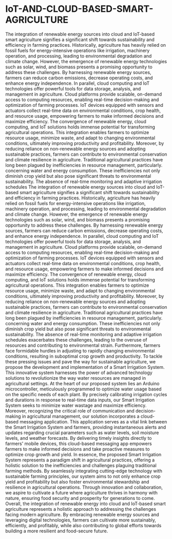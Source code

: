 # IoT-AND-CLOUD-BASED-SMART-AGRICULTURE
The integration of renewable energy sources into cloud and IoT-based smart agriculture 
signifies a significant shift towards sustainability and efficiency in farming practices. 
Historically, agriculture has heavily relied on fossil fuels for energy-intensive operations 
like irrigation, machinery operation, and processing, leading to environmental degradation 
and climate change. However, the emergence of renewable energy technologies such as 
solar, wind, and biomass presents a promising opportunity to address these challenges. By 
harnessing renewable energy sources, farmers can reduce carbon emissions, decrease 
operating costs, and enhance energy independence. 
In parallel, cloud computing and IoT technologies offer powerful tools for data storage, 
analysis, and management in agriculture. Cloud platforms provide scalable, on-demand 
access to computing resources, enabling real-time decision-making and optimization of 
farming processes. IoT devices equipped with sensors and actuators collect real-time data 
on environmental conditions, crop health, and resource usage, empowering farmers to make 
informed decisions and maximize efficiency. 
The convergence of renewable energy, cloud computing, and IoT solutions holds immense 
potential for transforming agricultural operations. This integration enables farmers to 
optimize resource usage, minimize waste, and adapt to changing environmental conditions, 
ultimately improving productivity and profitability. Moreover, by reducing reliance on 
non-renewable energy sources and adopting sustainable practices, farmers can contribute 
to environmental conservation and climate resilience in agriculture. 
 Traditional agricultural practices have long been plagued by inefficiencies in resource 
management, particularly. concerning water and energy consumption. These inefficiencies 
not only diminish crop yield but also pose significant threats to environmental 
sustainability. The absence of real-time monitoring and adaptive irrigation schedules
The integration of renewable energy sources into cloud and IoT-based smart agriculture 
signifies a significant shift towards sustainability and efficiency in farming practices. 
Historically, agriculture has heavily relied on fossil fuels for energy-intensive operations 
like irrigation, machinery operation, and processing, leading to environmental degradation 
and climate change. However, the emergence of renewable energy technologies such as 
solar, wind, and biomass presents a promising opportunity to address these challenges. By 
harnessing renewable energy sources, farmers can reduce carbon emissions, decrease 
operating costs, and enhance energy independence. 
In parallel, cloud computing and IoT technologies offer powerful tools for data storage, 
analysis, and management in agriculture. Cloud platforms provide scalable, on-demand 
access to computing resources, enabling real-time decision-making and optimization of 
farming processes. IoT devices equipped with sensors and actuators collect real-time data 
on environmental conditions, crop health, and resource usage, empowering farmers to make 
informed decisions and maximize efficiency. 
The convergence of renewable energy, cloud computing, and IoT solutions holds immense 
potential for transforming agricultural operations. This integration enables farmers to 
optimize resource usage, minimize waste, and adapt to changing environmental conditions, 
ultimately improving productivity and profitability. Moreover, by reducing reliance on 
non-renewable energy sources and adopting sustainable practices, farmers can contribute 
to environmental conservation and climate resilience in agriculture. 
 Traditional agricultural practices have long been plagued by inefficiencies in resource 
management, particularly. concerning water and energy consumption. These inefficiencies 
not only diminish crop yield but also pose significant threats to environmental 
sustainability. The absence of real-time monitoring and adaptive irrigation schedules exacerbates these challenges, leading to the overuse of resources and contributing to 
environmental strain. Furthermore, farmers face formidable hurdles in adjusting to rapidly 
changing environmental conditions, resulting in suboptimal crop growth and productivity. 
To tackle these pressing issues and pave the way for sustainable agriculture, we propose 
the development and implementation of a Smart Irrigation System. This innovative system 
harnesses the power of advanced technology solutions to revolutionize the way water 
resources are managed in agricultural settings. At the heart of our proposed system lies an 
Arduino microcontroller, meticulously programmed to optimize water usage based on the 
specific needs of each plant. By precisely calibrating irrigation cycles and durations in 
response to real-time data inputs, our Smart Irrigation System seeks to minimize water 
wastage and maximize efficiency. 
Moreover, recognizing the critical role of communication and decision-making in 
agricultural management, our solution incorporates a cloud-based messaging application. 
This application serves as a vital link between the Smart Irrigation System and farmers, 
providing instantaneous alerts and updates regarding crucial parameters such as water 
levels, soil moisture levels, and weather forecasts. By delivering timely insights directly to 
farmers' mobile devices, this cloud-based messaging app empowers farmers to make 
informed decisions and take proactive measures to optimize crop growth and yield. 
In essence, the proposed Smart Irrigation System represents a paradigm shift in agricultural 
practices, offering a holistic solution to the inefficiencies and challenges plaguing 
traditional farming methods. By seamlessly integrating cutting-edge technology with 
sustainable farming principles, our system aims to not only enhance crop yield and 
profitability but also foster environmental stewardship and resilience in agricultural 
operations. Through innovation and collaboration, we aspire to cultivate a future where 
agriculture thrives in harmony with nature, ensuring food security and prosperity for 
generations to come. 
Overall, the integration of renewable energy into cloud and IoT-based smart agriculture 
represents a holistic approach to addressing the challenges facing modern agriculture. By 
embracing renewable energy sources and leveraging digital technologies, farmers can cultivate more sustainably, efficiently, and profitably, while also contributing to global 
efforts towards building a more resilient and food-secure future. 
